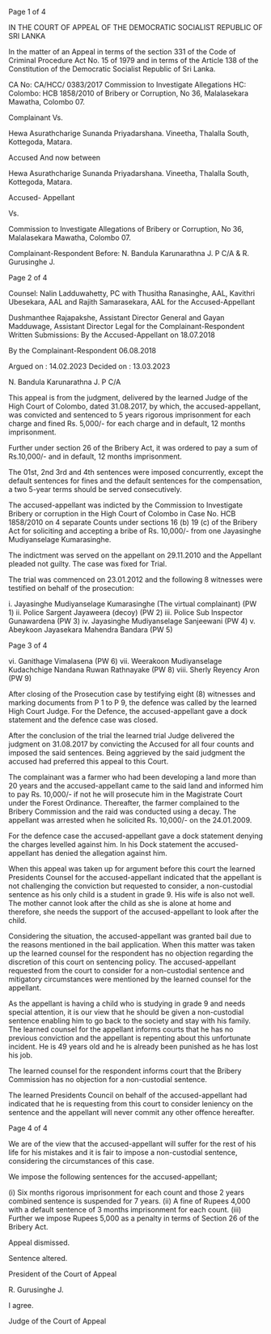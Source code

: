 Page 1 of 4

IN THE COURT OF APPEAL OF THE DEMOCRATIC SOCIALIST REPUBLIC OF SRI LANKA

In the matter of an Appeal in terms of the section 331 of the Code of Criminal Procedure Act No. 15 of 1979 and in terms of the Article 138 of the Constitution of the Democratic Socialist Republic of Sri Lanka.

CA No: CA/HCC/ 0383/2017 Commission to Investigate Allegations HC: Colombo: HCB 1858/2010 of Bribery or Corruption, No 36, Malalasekara Mawatha, Colombo 07.

Complainant Vs.

Hewa Asurathcharige Sunanda Priyadarshana. Vineetha, Thalalla South, Kottegoda, Matara.

Accused And now between

Hewa Asurathcharige Sunanda Priyadarshana. Vineetha, Thalalla South, Kottegoda, Matara.

Accused- Appellant

Vs.

Commission to Investigate Allegations of Bribery or Corruption, No 36, Malalasekara Mawatha, Colombo 07.

Complainant-Respondent Before: N. Bandula Karunarathna J. P C/A & R. Gurusinghe J.

Page 2 of 4

Counsel: Nalin Ladduwahetty, PC with Thusitha Ranasinghe, AAL, Kavithri Ubesekara, AAL and Rajith Samarasekara, AAL for the Accused-Appellant

Dushmanthee Rajapakshe, Assistant Director General and Gayan Madduwage, Assistant Director Legal for the Complainant-Respondent Written Submissions: By the Accused-Appellant on 18.07.2018

By the Complainant-Respondent 06.08.2018

Argued on : 14.02.2023 Decided on : 13.03.2023

N. Bandula Karunarathna J. P C/A

This appeal is from the judgment, delivered by the learned Judge of the High Court of Colombo, dated 31.08.2017, by which, the accused-appellant, was convicted and sentenced to 5 years rigorous imprisonment for each charge and fined Rs. 5,000/- for each charge and in default, 12 months imprisonment.

Further under section 26 of the Bribery Act, it was ordered to pay a sum of Rs.10,000/- and in default, 12 months imprisonment.

The 01st, 2nd 3rd and 4th sentences were imposed concurrently, except the default sentences for fines and the default sentences for the compensation, a two 5-year terms should be served consecutively.

The accused-appellant was indicted by the Commission to Investigate Bribery or corruption in the High Court of Colombo in Case No. HCB 1858/2010 on 4 separate Counts under sections 16 (b) 19 (c) of the Bribery Act for soliciting and accepting a bribe of Rs. 10,000/- from one Jayasinghe Mudiyanselage Kumarasinghe.

The indictment was served on the appellant on 29.11.2010 and the Appellant pleaded not guilty. The case was fixed for Trial.

The trial was commenced on 23.01.2012 and the following 8 witnesses were testified on behalf of the prosecution:

i. Jayasinghe Mudiyanselage Kumarasinghe (The virtual complainant) (PW 1) ii. Police Sargent Jayaweera (decoy) (PW 2) iii. Police Sub Inspector Gunawardena (PW 3) iv. Jayasinghe Mudiyanselage Sanjeewani (PW 4) v. Abeykoon Jayasekara Mahendra Bandara (PW 5)

Page 3 of 4

vi. Ganithage Vimalasena (PW 6) vii. Weerakoon Mudiyanselage Kudachchige Nandana Ruwan Rathnayake (PW 8) viii. Sherly Reyency Aron (PW 9)

After closing of the Prosecution case by testifying eight (8) witnesses and marking documents from P 1 to P 9, the defence was called by the learned High Court Judge. For the Defence, the accused-appellant gave a dock statement and the defence case was closed.

After the conclusion of the trial the learned trial Judge delivered the judgment on 31.08.2017 by convicting the Accused for all four counts and imposed the said sentences. Being aggrieved by the said judgment the accused had preferred this appeal to this Court.

The complainant was a farmer who had been developing a land more than 20 years and the accused-appellant came to the said land and informed him to pay Rs. 10,000/- if not he will prosecute him in the Magistrate Court under the Forest Ordinance. Thereafter, the farmer complained to the Bribery Commission and the raid was conducted using a decay. The appellant was arrested when he solicited Rs. 10,000/- on the 24.01.2009.

For the defence case the accused-appellant gave a dock statement denying the charges levelled against him. In his Dock statement the accused-appellant has denied the allegation against him.

When this appeal was taken up for argument before this court the learned Presidents Counsel for the accused-appellant indicated that the appellant is not challenging the conviction but requested to consider, a non-custodial sentence as his only child is a student in grade 9. His wife is also not well. The mother cannot look after the child as she is alone at home and therefore, she needs the support of the accused-appellant to look after the child.

Considering the situation, the accused-appellant was granted bail due to the reasons mentioned in the bail application. When this matter was taken up the learned counsel for the respondent has no objection regarding the discretion of this court on sentencing policy. The accused-appellant requested from the court to consider for a non-custodial sentence and mitigatory circumstances were mentioned by the learned counsel for the appellant.

As the appellant is having a child who is studying in grade 9 and needs special attention, it is our view that he should be given a non-custodial sentence enabling him to go back to the society and stay with his family. The learned counsel for the appellant informs courts that he has no previous conviction and the appellant is repenting about this unfortunate incident. He is 49 years old and he is already been punished as he has lost his job.

The learned counsel for the respondent informs court that the Bribery Commission has no objection for a non-custodial sentence.

The learned Presidents Council on behalf of the accused-appellant had indicated that he is requesting from this court to consider leniency on the sentence and the appellant will never commit any other offence hereafter.

Page 4 of 4

We are of the view that the accused-appellant will suffer for the rest of his life for his mistakes and it is fair to impose a non-custodial sentence, considering the circumstances of this case.

We impose the following sentences for the accused-appellant;

(i) Six months rigorous imprisonment for each count and those 2 years combined sentence is suspended for 7 years. (ii) A fine of Rupees 4,000 with a default sentence of 3 months imprisonment for each count. (iii) Further we impose Rupees 5,000 as a penalty in terms of Section 26 of the Bribery Act.

Appeal dismissed.

Sentence altered.

President of the Court of Appeal

R. Gurusinghe J.

I agree.

Judge of the Court of Appeal